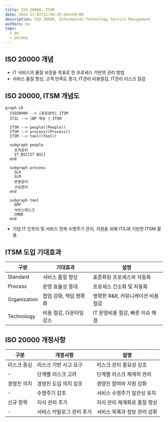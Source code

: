 ```yaml
---
title: ISO 20000, ITSM
date: 2024-11-02T11:56:29.541+09:00
description: ISO 20000, Information Technology Service Management
authors: me
tags:
  - pe
  - pe/mng
---
```


## ISO 20000 개념

- IT 서비스의 품질 보장을 목표로 한 프로세스 기반의 관리 방법
- 서비스 품질 향상, 고객 만족도 증가, IT관리 비용절감, IT관리 리스크 절감

## ISO 20000, ITSM 개념도

```mermaid
graph LR
  ISO20000 --> |표준정의| ITSM
  ITIL --> |BP 제공 | ITSM

  ITSM --> people((People))
  ITSM --> process((Process))
  ITSM --> tool((Tool))

  subgraph people
    조직관리
    IT_BSC[IT BSC]
  end

  subgraph process
    SLA
    SLM
    변경관리
    구성관리
  end

  subgraph tool
    ERP
    서비스데스크
    CMDB
  end
```

- 기업 IT 인프라 및 서비스 전체 수명주기 관리, 지원을 위해 ITIL에 기반한 ITSM 활용

## ITSM 도입 기대효과

| 구분 | 기대효과 | 설명 |
| --- | --- | --- |
| Standard | 서비스 품질 향상 | 표준화된 프로세스와 자동화 |
| Process | 운영 효율성 증대 | 프로세스 간소화 및 자동화 |
| Organization | 협업 강화, 책임 명확화 | 명확한 R&R, 커뮤니케이션 비용 절감 |
| Technology | 비용 절감, 다운타임 감소 | IT 운영비용 절감, 빠른 이슈 해결 |

## ISO 20000 개정사항

| 구분 | 개정사항 | 설명 |
| --- | --- | --- |
| 리스크 중심 | 리스크 기반 사고 요구 | 리스크 관리 중요성 강조 |
| - | 단계별 리스크 고려 | 단계별 리스크 체계적 관리 |
| 경영진 의지 | 경영진 도입 의지 강조 | 경영진 참여와 지원 강화 |
| - | 수명주기 강조 | 서비스 수명주기 일관성 유지 |
| 신규 항목 | 지식 관리 추가 | 지식 관리 체계화로 품질 향상 |
| - | 서비스 카탈로그 관리 추가 | 서비스 목록과 정보 관리 강화 |
